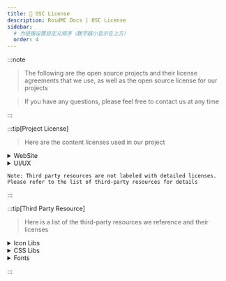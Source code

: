```yaml
---
title: 📝 OSC License
description: RoidMC Docs | OSC License
sidebar:
  # 为链接设置自定义顺序（数字越小显示在上方）
  order: 4
---
```


:::note

> The following are the open source projects and their license agreements that we use, as well as the open source license for our projects

> If you have any questions, please feel free to contact us at any time

:::



:::tip[Project License]

> Here are the content licenses used in our project

<details>
<summary>WebSite</summary>

- [RoidMC Wiki](https://github.com/roidmc/wiki) - [GPL V3 License](https://github.com/roidmc/wiki/blob/main/LICENSE) | [CC NC-BY-SA 4.0](https://creativecommons.org/licenses/by-nc-sa/4.0/)(Article Content)

</details>

<details>
<summary>UI/UX</summary>

- UniX UI - [HarmonyOS Sans] / [Google Material Icons]

</details>

```
Note: Third party resources are not labeled with detailed licenses. 
Please refer to the list of third-party resources for details
```

:::

:::tip[Third Party Resource]

> Here is a list of the third-party resources we reference and their licenses

<details>
<summary>Icon Libs</summary>

- [Google Material Icons](https://github.com/google/material-design-icons) - [Apache 2.0 License](https://github.com/google/material-design-icons/blob/master/LICENSE)
- [Fluent UI Emoji](https://github.com/microsoft/fluentui-emoji) - [MIT License](https://github.com/microsoft/fluentui-emoji/blob/main/LICENSE)
- [Line Awesome](https://github.com/icons8/line-awesome) - [Apache 2.0 License](https://www.apache.org/licenses/LICENSE-2.0)
- [unDraw](https://undraw.co) - [unDraw License](https://undraw.co/license)

</details>

<details>
<summary>CSS Libs</summary>

- [Animate.css](https://github.com/animate-css/animate.css) - [Hippocratic License](https://github.com/animate-css/animate.css/blob/main/LICENSE)
- [Tailwind CSS](https://github.com/tailwindcss/tailwindcss) - [MIT License](https://github.com/tailwindcss/tailwindcss/blob/master/LICENSE)

</details>

<details>
<summary>Fonts</summary>

- [HarmonyOS Sans] - [Font Info](https://www.hellofont.cn/font-detail?fontid=8738)
- [字体圈欣意冠黑体] - [Font Info](https://www.hellofont.cn/font-detail?fontid=8174)
- [Lovelo Line Bold] - [Font Info](https://www.hellofont.cn/font-detail?fontid=8347)

</details>

:::


<!-- 链接列表 -->
[Google Material Icons]: https://github.com/google/material-design-icons
[HarmonyOS Sans]: https://developer.huawei.com/consumer/cn/design/resource-V1/
[字体圈欣意冠黑体]: https://mp.weixin.qq.com/s/FH-vCByorpyIJRT-5BsqpA
[Lovelo Line Bold]: https://www.fontfabric.com/fonts/lovelo